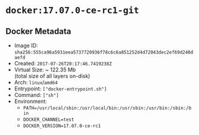 # `docker:17.07.0-ce-rc1-git`

## Docker Metadata

- Image ID: `sha256:555ca96a5931eea5737720936f78c6c6a851252d4d72043dec2ef69d240daefd`
- Created: `2017-07-26T20:17:46.7419238Z`
- Virtual Size: ~ 122.35 Mb  
  (total size of all layers on-disk)
- Arch: `linux`/`amd64`
- Entrypoint: `["docker-entrypoint.sh"]`
- Command: `["sh"]`
- Environment:
  - `PATH=/usr/local/sbin:/usr/local/bin:/usr/sbin:/usr/bin:/sbin:/bin`
  - `DOCKER_CHANNEL=test`
  - `DOCKER_VERSION=17.07.0-ce-rc1`
